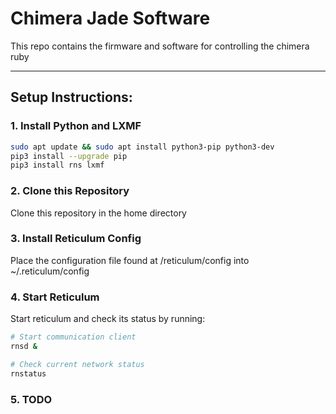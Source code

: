 # Chimera Jade Software

This repo contains the firmware and software for controlling the chimera ruby

---
## Setup Instructions:

### 1. Install Python and LXMF
```bash
sudo apt update && sudo apt install python3-pip python3-dev
pip3 install --upgrade pip
pip3 install rns lxmf
```

### 2. Clone this Repository
Clone this repository in the home directory
### 3. Install Reticulum Config 

Place the configuration file found at /reticulum/config into ~/.reticulum/config

### 4. Start Reticulum
Start reticulum and check its status by running:
```bash
# Start communication client
rnsd &

# Check current network status
rnstatus
```

### 5. TODO
